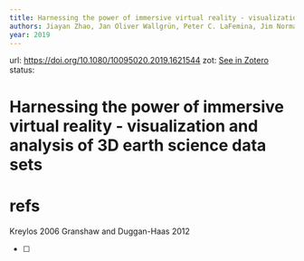 ```yaml
---
title: Harnessing the power of immersive virtual reality - visualization and analysis of 3D earth science data sets
authors: Jiayan Zhao, Jan Oliver Wallgrün, Peter C. LaFemina, Jim Normandeau, Alexander Klippel
year: 2019
---
```

url:  https://doi.org/10.1080/10095020.2019.1621544
zot: [See in Zotero](zotero://select/items/@zhaoHarnessingPowerImmersive2019)
status:
# Harnessing the power of immersive virtual reality - visualization and analysis of 3D earth science data sets

# refs 
Kreylos 2006
Granshaw and Duggan-Haas 2012


- [ ] 